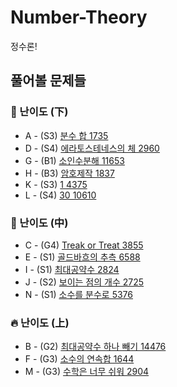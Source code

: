 # Number-Theory
정수론!

## 풀어볼 문제들

### :watermelon: 난이도 (下)

+ A - (S3) [분수 합 1735](https://www.acmicpc.net/problem/1735)
+ D - (S4) [에라토스테네스의 체 2960](https://www.acmicpc.net/problem/2960)
+ G - (B1) [소인수분해 11653](https://www.acmicpc.net/problem/11653)
+ H - (B3) [암호제작 1837](https://www.acmicpc.net/problem/1837)
+ K - (S3) [1 4375](https://www.acmicpc.net/problem/4375)
+ L - (S4) [30 10610](https://www.acmicpc.net/problem/10610)


### :evergreen_tree: 난이도 (中)

+ C - (G4) [Treak or Treat 3855](https://www.acmicpc.net/problem/3855)
+ E - (S1) [골드바흐의 추측 6588](https://www.acmicpc.net/problem/6588)
+ I - (S1) [최대공약수 2824](https://www.acmicpc.net/problem/2824)
+ J - (S2) [보이는 점의 개수 2725](https://www.acmicpc.net/problem/2725)
+ N - (S1) [소수를 분수로 5376](https://www.acmicpc.net/problem/5376)

### :fire: 난이도 (上)

+ B - (G2) [최대공약수 하나 빼기 14476](https://www.acmicpc.net/problem/14476)
+ F - (G3) [소수의 연속합 1644](https://www.acmicpc.net/problem/1644)
+ M - (G3) [수학은 너무 쉬워 2904](https://www.acmicpc.net/problem/2904)
